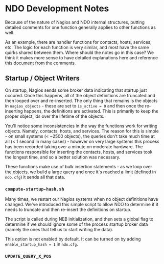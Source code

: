 # NDO Development Notes

Because of the nature of Nagios and NDO internal structures, putting detailed comments for one function generally applies to other functions as well.

As an example, there are handler functions for contacts, hosts, services, etc. The logic for each function is very similar, and most have the same quirks shared between them. Where should the notes go in this case? We think it makes more sense to have detailed explanations here and reference this document from the comments.


## Startup / Object Writers

On startup, Nagios sends some broker data indicating that startup just occured. Once this happens, all of the object definitions are truncated and then looped over and re-inserted. The only thing that remains is the objects in `nagios_objects` - these are set to `is_active = 0` and then once the re-inserting happens, the definitions are activated. This is primarily to keep the proper object_ids over the lifetime of the objects.

You'll notice some inconsistencies in the way the functions work for writing objects. Namely, contacts, hosts, and services. The reason for this is simple - on small systems (< \~2500 objects), the queries don't take much time at all (< 1 second in many cases) - however on very large systems this process has been recorded taking over a minute on moderate hardware. The functions responsible for inserting the contacts, hosts, and services took the longest time, and so a better solution was necessary.

These functions make use of bulk insertion statements - as we loop over the objects, we build a large query and once it's reached a limit (defined in `ndo.cfg`) it sends all that data.


### `compute-startup-hash.sh`

Many times, we restart our Nagios systems when no object definitions have changed. We've introduced this simple script to allow NDO to determine if it needs to truncate and then re-insert the definitions on startup.

The script is called during NEB initialization, and then sets a global flag to determine if we should ignore some of the process startup broker data (namely the ones that tell us to start writing the data).

This option is not enabled by default. It can be turned on by adding `enable_startup_hash = 1` in `ndo.cfg`.


### `UPDATE_QUERY_X_POS`